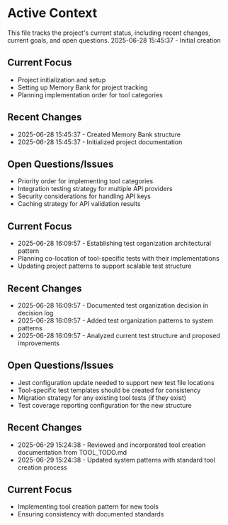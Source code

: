 # Active Context

This file tracks the project's current status, including recent changes, current goals, and open questions.
2025-06-28 15:45:37 - Initial creation

## Current Focus

* Project initialization and setup
* Setting up Memory Bank for project tracking
* Planning implementation order for tool categories

## Recent Changes

* 2025-06-28 15:45:37 - Created Memory Bank structure
* 2025-06-28 15:45:37 - Initialized project documentation

## Open Questions/Issues

* Priority order for implementing tool categories
* Integration testing strategy for multiple API providers
* Security considerations for handling API keys
* Caching strategy for API validation results

## Current Focus

* 2025-06-28 16:09:57 - Establishing test organization architectural pattern
* Planning co-location of tool-specific tests with their implementations
* Updating project patterns to support scalable test structure

## Recent Changes

* 2025-06-28 16:09:57 - Documented test organization decision in decision log
* 2025-06-28 16:09:57 - Added test organization patterns to system patterns
* 2025-06-28 16:09:57 - Analyzed current test structure and proposed improvements

## Open Questions/Issues

* Jest configuration update needed to support new test file locations
* Tool-specific test templates should be created for consistency
* Migration strategy for any existing tool tests (if they exist)
* Test coverage reporting configuration for the new structure
## Recent Changes
* 2025-06-29 15:24:38 - Reviewed and incorporated tool creation documentation from TOOL_TODO.md
* 2025-06-29 15:24:38 - Updated system patterns with standard tool creation process

## Current Focus
* Implementing tool creation pattern for new tools
* Ensuring consistency with documented standards